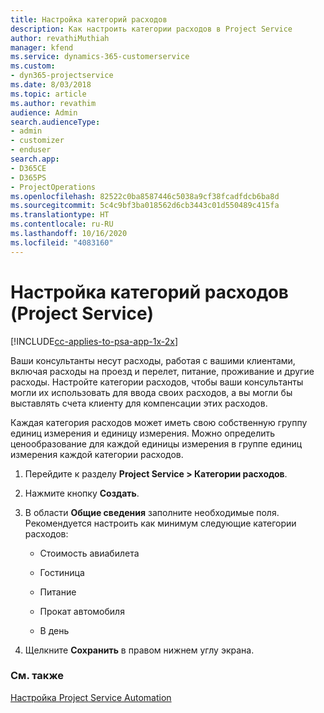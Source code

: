 ```yaml
---
title: Настройка категорий расходов
description: Как настроить категории расходов в Project Service
author: revathiMuthiah
manager: kfend
ms.service: dynamics-365-customerservice
ms.custom:
- dyn365-projectservice
ms.date: 8/03/2018
ms.topic: article
ms.author: revathim
audience: Admin
search.audienceType:
- admin
- customizer
- enduser
search.app:
- D365CE
- D365PS
- ProjectOperations
ms.openlocfilehash: 82522c0ba8587446c5038a9cf38fcadfdcb6ba8d
ms.sourcegitcommit: 5c4c9bf3ba018562d6cb3443c01d550489c415fa
ms.translationtype: HT
ms.contentlocale: ru-RU
ms.lasthandoff: 10/16/2020
ms.locfileid: "4083160"
---
```

# <a name="configure-expense-categories-project-service"></a>Настройка категорий расходов (Project Service)

[!INCLUDE[cc-applies-to-psa-app-1x-2x](../includes/cc-applies-to-psa-app-1x-2x.md)]

Ваши консультанты несут расходы, работая с вашими клиентами, включая расходы на проезд и перелет, питание, проживание и другие расходы. Настройте категории расходов, чтобы ваши консультанты могли их использовать для ввода своих расходов, а вы могли бы выставлять счета клиенту для компенсации этих расходов.  
  
Каждая категория расходов может иметь свою собственную группу единиц измерения и единицу измерения. Можно определить ценообразование для каждой единицы измерения в группе единиц измерения каждой категории расходов.  
  
1.  Перейдите к разделу **Project Service > Категории расходов**.  
  
2.  Нажмите кнопку **Создать**.  
  
3.  В области **Общие сведения** заполните необходимые поля. Рекомендуется настроить как минимум следующие категории расходов:  
  
    -   Стоимость авиабилета  
  
    -   Гостиница  
  
    -   Питание  
  
    -   Прокат автомобиля  
  
    -   В день  
  
4.  Щелкните **Сохранить** в правом нижнем углу экрана.  
  
### <a name="see-also"></a>См. также  
 [Настройка Project Service Automation](../psa/configure.md)
